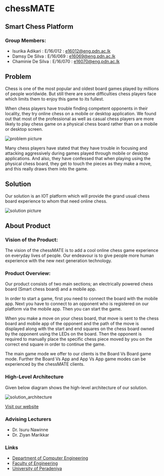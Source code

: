 # chessMATE 
## Smart Chess Platform

### Group Members:
  - Isurika Adikari   : E/16/012 : e16012@eng.pdn.ac.lk
  - Damsy De Silva    : E/16/069 : e16069@eng.pdn.ac.lk
  - Chaminie De Silva : E/16/070 : e16070@eng.pdn.ac.lk
   

## Problem
  Chess is one of the most popular and oldest board games played by millions of people worldwide. But still there are some difficulties chess players face which limits them to enjoy this game to its fullest. 
  
  When chess players have trouble finding competent opponents in their locality, they try online chess on a mobile or desktop application. We found out that most of the professional as well as casual chess players are more likely to play chess game on a physical chess board rather than on a mobile or desktop screen. 

![problem picture](Images/problem.png)
  
   Many chess players have stated that they have trouble in focusing and attacking aggressively during games played through mobile or desktop applications. And also, they have confessed that when playing using the physical chess board, they get to touch the pieces as they make a move, and this really draws them into the game.  
   
 ## Solution
 
 Our solution is an IOT platform which will provide the grand usual chess board experience to whom that need online chess. 
 
 ![solution picture](Images/solution.png)
 
 ## About Product

### Vision of the Product:

   The vision of the chessMATE is to add a cool online chess game experience on everyday lives of people. Our endeavour is to give people more human experience with the new next generation technology. 

 

### Product Overview:

   Our product consists of two main sections; an electrically powered chess board (Smart chess board) and a mobile app. 

   In order to start a game, first you need to connect the board with the mobile app. Next you have to connect to an opponent who is registered on our platform via the mobile app. Then you can start the game.  

   When you make a move on your chess board, that move is sent to the chess board and mobile app of the opponent and the path of the move is displayed along with the start and end squares on the chess board owned by the opponent using the LEDs on the board. Then the opponent is required to manually place the specific chess piece moved by you on the correct end square in order to continue the game. 

   The main game mode we offer to our clients is the Board Vs Board game mode. Further the Board Vs App and App Vs App game modes can be experienced by the chessMATE clients. 

 
### High-Level Architecture

Given below diagram shows the high-level architecture of our solution. 

![solution_architecture](Images/Solution_Architecture.png)


[Visit our website]( https://cepdnaclk.github.io/e16-3yp-chessMATE/)

### Advising Lecturers
 - Dr. Isuru Nawinne
 - Dr. Ziyan Marikkar
 
### Links

- [Department of Computer Engineering](http://www.ce.pdn.ac.lk/)
- [Faculty of Engineering](http://eng.pdn.ac.lk/)
- [University of Peradeniya](https://www.pdn.ac.lk/)
